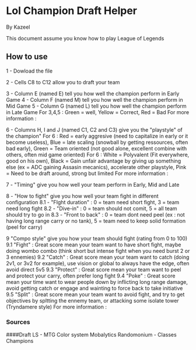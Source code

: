 # Lol Champion Draft Helper

By Kazeel

This document assume you know how to play League of Legends

## How to use
1 - Dowload the file

2 - Cells C8 to C12 allow you to draft your team

3 - Column E (named E) tell you how well the champion perform in Early Game
4 - Column F (named M) tell you how well the champion perform in Mid Game
5 - Column G (named L) tell you how well the champion perform in Late Game
For 3,4,5 : Green = well, Yellow = Correct, Red = Bad
For more information : 

6 - Columns H, I and J (named C1, C2 and C3) give you the "playstyle" of the champion"
For 6 : Red = early aggresive (need to capitalize in early or it become useless), Blue = late scaling (snowball by getting ressources, often bad early), Green = Team oriented (not good alone, excellent combine with others, often mid game oriented)
For 6 : White = Polyvalent (Fit everywhere, good on his own), Black = Gain unfair advantage by giving up something else (ex = ADC gaining Assasin mecanics), accelerate other playstyle, Pink = Need to be draft around, strong but limited
For more information : 

7 - "Timing" give you how well your team perform in Early, Mid and Late

8 - "How to fight" give you how well your team fight in different configuration 
8.1 - "FIght duration" : 0 = team need short fight, 3 = team need long fight
8.2 - "Dive-in" : 0 = team should not comit, 5 = all team should try to go in
8.3 - "Front to back" : 0 = team dont need peel (ex : not having long range carry or no tank), 5 = team need to keep solid formation (peel for carry)

9 "Compo style" give you how your team should fight (rating from 0 to 100)
9.1 "Fight" : Great score mean your team want to have short fight, maybe doing wombo combo (think short but intense fight when you need burst 2 or 3 ennemies)
9.2 "Catch" : Great score mean your team want to catch (doing 2v1, or 3v2 for example), use vision or global to always have the edge, often avoid direct 5v5
9.3 "Protect" : Great score mean your team want to peel and protect your carry, often prefer long fight
9.4 "Poke" : Great score mean your time want to wear people down by inflicting long range damage, avoid getting catch or engage and wainting to force back to take initiative
9.5 "Split" : Great score mean your team want to avoid fight, and try to get objectives by spltting the ennemy team, or attacking some isolate tower (Tryndamere style)
For more information : 

### Sources
####Draft
LS - MTG Color system
Mobalytics 
Randomonium - Classes Champions
